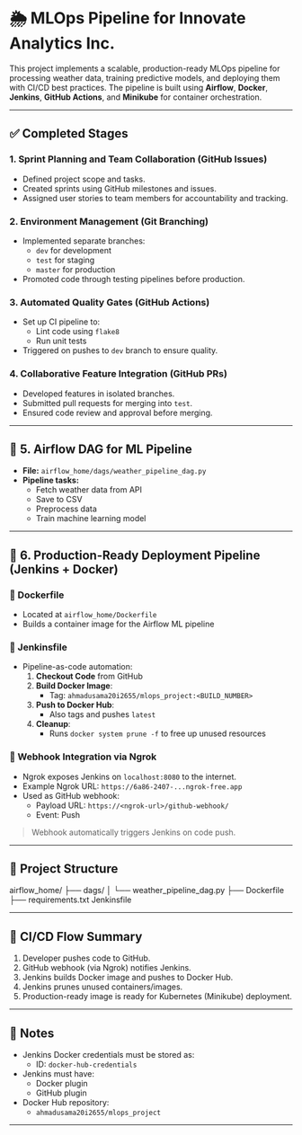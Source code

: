 # 🌦️ MLOps Pipeline for Innovate Analytics Inc.

This project implements a scalable, production-ready MLOps pipeline for processing weather data, training predictive models, and deploying them with CI/CD best practices. The pipeline is built using **Airflow**, **Docker**, **Jenkins**, **GitHub Actions**, and **Minikube** for container orchestration.

---

## ✅ Completed Stages

### 1. Sprint Planning and Team Collaboration (GitHub Issues)
- Defined project scope and tasks.
- Created sprints using GitHub milestones and issues.
- Assigned user stories to team members for accountability and tracking.

### 2. Environment Management (Git Branching)
- Implemented separate branches:
  - `dev` for development
  - `test` for staging
  - `master` for production
- Promoted code through testing pipelines before production.

### 3. Automated Quality Gates (GitHub Actions)
- Set up CI pipeline to:
  - Lint code using `flake8`
  - Run unit tests
- Triggered on pushes to `dev` branch to ensure quality.

### 4. Collaborative Feature Integration (GitHub PRs)
- Developed features in isolated branches.
- Submitted pull requests for merging into `test`.
- Ensured code review and approval before merging.

---

## 🚀 5. Airflow DAG for ML Pipeline

- **File:** `airflow_home/dags/weather_pipeline_dag.py`
- **Pipeline tasks:**
  - Fetch weather data from API
  - Save to CSV
  - Preprocess data
  - Train machine learning model

---

## 🐳 6. Production-Ready Deployment Pipeline (Jenkins + Docker)

### 📄 Dockerfile
- Located at `airflow_home/Dockerfile`
- Builds a container image for the Airflow ML pipeline

### 📄 Jenkinsfile
- Pipeline-as-code automation:
  1. **Checkout Code** from GitHub
  2. **Build Docker Image**:
     - Tag: `ahmadusama20i2655/mlops_project:<BUILD_NUMBER>`
  3. **Push to Docker Hub**:
     - Also tags and pushes `latest`
  4. **Cleanup**:
     - Runs `docker system prune -f` to free up unused resources

### 🔗 Webhook Integration via Ngrok
- Ngrok exposes Jenkins on `localhost:8080` to the internet.
- Example Ngrok URL: `https://6a86-2407-...ngrok-free.app`
- Used as GitHub webhook:
  - Payload URL: `https://<ngrok-url>/github-webhook/`
  - Event: Push

> Webhook automatically triggers Jenkins on code push.

---

## 📂 Project Structure

airflow_home/
├── dags/
│ └── weather_pipeline_dag.py
├── Dockerfile
├── requirements.txt
Jenkinsfile


---

## 🔄 CI/CD Flow Summary

1. Developer pushes code to GitHub.
2. GitHub webhook (via Ngrok) notifies Jenkins.
3. Jenkins builds Docker image and pushes to Docker Hub.
4. Jenkins prunes unused containers/images.
5. Production-ready image is ready for Kubernetes (Minikube) deployment.

---

## 🔐 Notes

- Jenkins Docker credentials must be stored as:
  - ID: `docker-hub-credentials`
- Jenkins must have:
  - Docker plugin
  - GitHub plugin
- Docker Hub repository:
  - `ahmadusama20i2655/mlops_project`

---